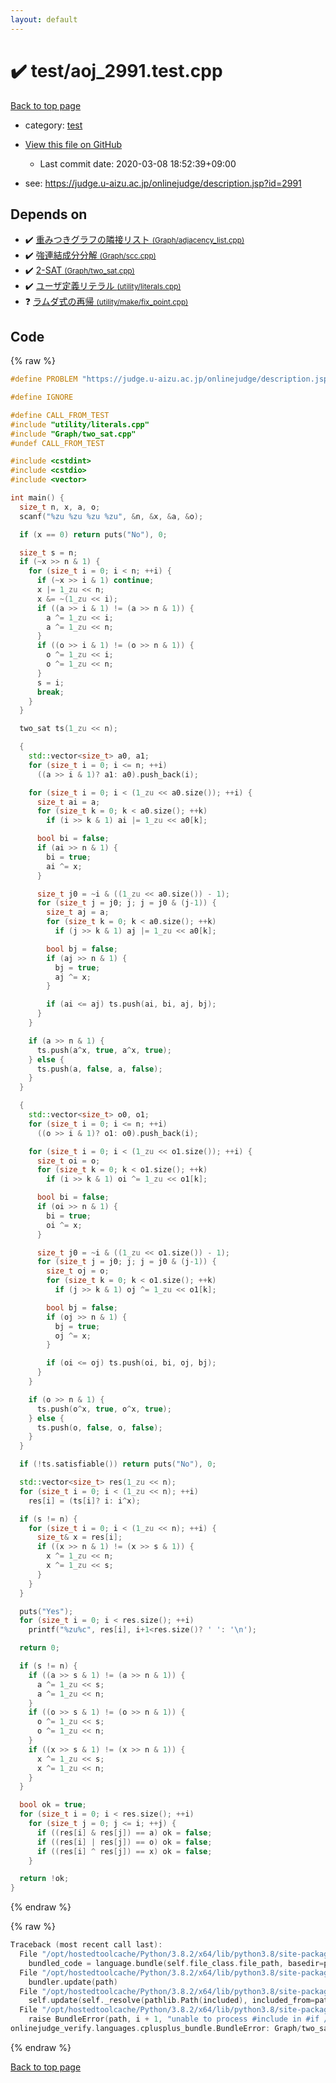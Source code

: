 ```yaml
---
layout: default
---
```


<!-- mathjax config similar to math.stackexchange -->
<script type="text/javascript" async
  src="https://cdnjs.cloudflare.com/ajax/libs/mathjax/2.7.5/MathJax.js?config=TeX-MML-AM_CHTML">
</script>
<script type="text/x-mathjax-config">
  MathJax.Hub.Config({
    TeX: { equationNumbers: { autoNumber: "AMS" }},
    tex2jax: {
      inlineMath: [ ['$','$'] ],
      processEscapes: true
    },
    "HTML-CSS": { matchFontHeight: false },
    displayAlign: "left",
    displayIndent: "2em"
  });
</script>

<script type="text/javascript" src="https://cdnjs.cloudflare.com/ajax/libs/jquery/3.4.1/jquery.min.js"></script>
<script src="https://cdn.jsdelivr.net/npm/jquery-balloon-js@1.1.2/jquery.balloon.min.js" integrity="sha256-ZEYs9VrgAeNuPvs15E39OsyOJaIkXEEt10fzxJ20+2I=" crossorigin="anonymous"></script>
<script type="text/javascript" src="../../assets/js/copy-button.js"></script>
<link rel="stylesheet" href="../../assets/css/copy-button.css" />


# :heavy_check_mark: test/aoj_2991.test.cpp

<a href="../../index.html">Back to top page</a>

* category: <a href="../../index.html#098f6bcd4621d373cade4e832627b4f6">test</a>
* <a href="{{ site.github.repository_url }}/blob/master/test/aoj_2991.test.cpp">View this file on GitHub</a>
    - Last commit date: 2020-03-08 18:52:39+09:00


* see: <a href="https://judge.u-aizu.ac.jp/onlinejudge/description.jsp?id=2991">https://judge.u-aizu.ac.jp/onlinejudge/description.jsp?id=2991</a>


## Depends on

* :heavy_check_mark: <a href="../../library/Graph/adjacency_list.cpp.html">重みつきグラフの隣接リスト <small>(Graph/adjacency_list.cpp)</small></a>
* :heavy_check_mark: <a href="../../library/Graph/scc.cpp.html">強連結成分分解 <small>(Graph/scc.cpp)</small></a>
* :heavy_check_mark: <a href="../../library/Graph/two_sat.cpp.html">2-SAT <small>(Graph/two_sat.cpp)</small></a>
* :heavy_check_mark: <a href="../../library/utility/literals.cpp.html">ユーザ定義リテラル <small>(utility/literals.cpp)</small></a>
* :question: <a href="../../library/utility/make/fix_point.cpp.html">ラムダ式の再帰 <small>(utility/make/fix_point.cpp)</small></a>


## Code

<a id="unbundled"></a>
{% raw %}
```cpp
#define PROBLEM "https://judge.u-aizu.ac.jp/onlinejudge/description.jsp?id=2991"

#define IGNORE

#define CALL_FROM_TEST
#include "utility/literals.cpp"
#include "Graph/two_sat.cpp"
#undef CALL_FROM_TEST

#include <cstdint>
#include <cstdio>
#include <vector>

int main() {
  size_t n, x, a, o;
  scanf("%zu %zu %zu %zu", &n, &x, &a, &o);

  if (x == 0) return puts("No"), 0;

  size_t s = n;
  if (~x >> n & 1) {
    for (size_t i = 0; i < n; ++i) {
      if (~x >> i & 1) continue;
      x |= 1_zu << n;
      x &= ~(1_zu << i);
      if ((a >> i & 1) != (a >> n & 1)) {
        a ^= 1_zu << i;
        a ^= 1_zu << n;
      }
      if ((o >> i & 1) != (o >> n & 1)) {
        o ^= 1_zu << i;
        o ^= 1_zu << n;
      }
      s = i;
      break;
    }
  }

  two_sat ts(1_zu << n);

  {
    std::vector<size_t> a0, a1;
    for (size_t i = 0; i <= n; ++i)
      ((a >> i & 1)? a1: a0).push_back(i);

    for (size_t i = 0; i < (1_zu << a0.size()); ++i) {
      size_t ai = a;
      for (size_t k = 0; k < a0.size(); ++k)
        if (i >> k & 1) ai |= 1_zu << a0[k];

      bool bi = false;
      if (ai >> n & 1) {
        bi = true;
        ai ^= x;
      }

      size_t j0 = ~i & ((1_zu << a0.size()) - 1);
      for (size_t j = j0; j; j = j0 & (j-1)) {
        size_t aj = a;
        for (size_t k = 0; k < a0.size(); ++k)
          if (j >> k & 1) aj |= 1_zu << a0[k];

        bool bj = false;
        if (aj >> n & 1) {
          bj = true;
          aj ^= x;
        }

        if (ai <= aj) ts.push(ai, bi, aj, bj);
      }
    }

    if (a >> n & 1) {
      ts.push(a^x, true, a^x, true);
    } else {
      ts.push(a, false, a, false);
    }
  }

  {
    std::vector<size_t> o0, o1;
    for (size_t i = 0; i <= n; ++i)
      ((o >> i & 1)? o1: o0).push_back(i);

    for (size_t i = 0; i < (1_zu << o1.size()); ++i) {
      size_t oi = o;
      for (size_t k = 0; k < o1.size(); ++k)
        if (i >> k & 1) oi ^= 1_zu << o1[k];

      bool bi = false;
      if (oi >> n & 1) {
        bi = true;
        oi ^= x;
      }

      size_t j0 = ~i & ((1_zu << o1.size()) - 1);
      for (size_t j = j0; j; j = j0 & (j-1)) {
        size_t oj = o;
        for (size_t k = 0; k < o1.size(); ++k)
          if (j >> k & 1) oj ^= 1_zu << o1[k];

        bool bj = false;
        if (oj >> n & 1) {
          bj = true;
          oj ^= x;
        }

        if (oi <= oj) ts.push(oi, bi, oj, bj);
      }
    }

    if (o >> n & 1) {
      ts.push(o^x, true, o^x, true);
    } else {
      ts.push(o, false, o, false);
    }
  }

  if (!ts.satisfiable()) return puts("No"), 0;

  std::vector<size_t> res(1_zu << n);
  for (size_t i = 0; i < (1_zu << n); ++i)
    res[i] = (ts[i]? i: i^x);

  if (s != n) {
    for (size_t i = 0; i < (1_zu << n); ++i) {
      size_t& x = res[i];
      if ((x >> n & 1) != (x >> s & 1)) {
        x ^= 1_zu << n;
        x ^= 1_zu << s;
      }
    }
  }

  puts("Yes");
  for (size_t i = 0; i < res.size(); ++i)
    printf("%zu%c", res[i], i+1<res.size()? ' ': '\n');

  return 0;

  if (s != n) {
    if ((a >> s & 1) != (a >> n & 1)) {
      a ^= 1_zu << s;
      a ^= 1_zu << n;
    }
    if ((o >> s & 1) != (o >> n & 1)) {
      o ^= 1_zu << s;
      o ^= 1_zu << n;
    }
    if ((x >> s & 1) != (x >> n & 1)) {
      x ^= 1_zu << s;
      x ^= 1_zu << n;
    }
  }

  bool ok = true;
  for (size_t i = 0; i < res.size(); ++i)
    for (size_t j = 0; j <= i; ++j) {
      if ((res[i] & res[j]) == a) ok = false;
      if ((res[i] | res[j]) == o) ok = false;
      if ((res[i] ^ res[j]) == x) ok = false;
    }

  return !ok;
}

```
{% endraw %}

<a id="bundled"></a>
{% raw %}
```cpp
Traceback (most recent call last):
  File "/opt/hostedtoolcache/Python/3.8.2/x64/lib/python3.8/site-packages/onlinejudge_verify/docs.py", line 340, in write_contents
    bundled_code = language.bundle(self.file_class.file_path, basedir=pathlib.Path.cwd())
  File "/opt/hostedtoolcache/Python/3.8.2/x64/lib/python3.8/site-packages/onlinejudge_verify/languages/cplusplus.py", line 68, in bundle
    bundler.update(path)
  File "/opt/hostedtoolcache/Python/3.8.2/x64/lib/python3.8/site-packages/onlinejudge_verify/languages/cplusplus_bundle.py", line 282, in update
    self.update(self._resolve(pathlib.Path(included), included_from=path))
  File "/opt/hostedtoolcache/Python/3.8.2/x64/lib/python3.8/site-packages/onlinejudge_verify/languages/cplusplus_bundle.py", line 281, in update
    raise BundleError(path, i + 1, "unable to process #include in #if / #ifdef / #ifndef other than include guards")
onlinejudge_verify.languages.cplusplus_bundle.BundleError: Graph/two_sat.cpp: line 10: unable to process #include in #if / #ifdef / #ifndef other than include guards

```
{% endraw %}

<a href="../../index.html">Back to top page</a>

